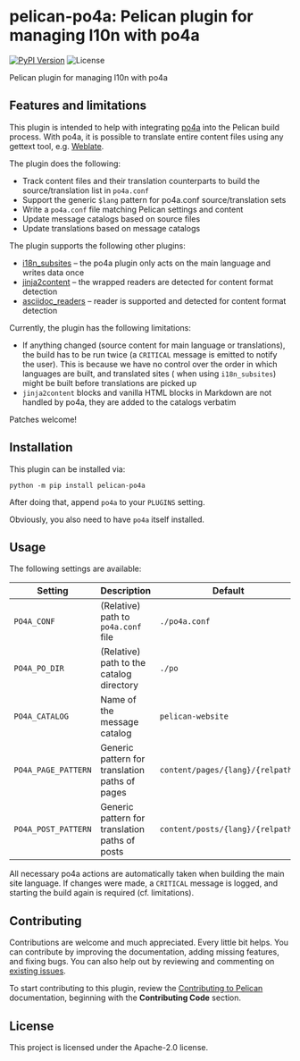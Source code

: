 pelican-po4a: Pelican plugin for managing l10n with po4a
========================================================

<!-- [![Build Status](https://img.shields.io/github/workflow/status/pelican-plugins/po4a/build)](https://github.com/pelican-plugins/po4a/actions) -->
[![PyPI Version](https://img.shields.io/pypi/v/pelican-po4a)](https://pypi.org/project/pelican-po4a/)
![License](https://img.shields.io/pypi/l/pelican-po4a?color=blue)

Pelican plugin for managing l10n with po4a

Features and limitations
------------------------

This plugin is intended to help with integrating [po4a](https://po4a.org) into the Pelican
build process. With po4a, it is possible to translate entire content files using any gettext
tool, e.g. [Weblate](https://weblate.org).

The plugin does the following:

 * Track content files and their translation counterparts to build the
   source/translation list in `po4a.conf`
 * Support the generic `$lang` pattern for po4a.conf source/translation sets
 * Write a `po4a.conf` file matching Pelican settings and content
 * Update message catalogs based on source files
 * Update translations based on message catalogs

The plugin supports the following other plugins:

 * [i18n_subsites](https://github.com/getpelican/pelican-plugins/tree/master/i18n_subsites) –
   the po4a plugin only acts on the main language and writes data once
 * [jinja2content](https://github.com/getpelican/pelican-plugins/tree/master/jinja2content) –
   the wrapped readers are detected for content format detection
 * [asciidoc_readers](https://github.com/getpelican/pelican-plugins/tree/master/asciidoc_reader) –
   reader is supported and detected for content format detection

Currently, the plugin has the following limitations:

 * If anything changed (source content for main language or translations), the build has
   to be run twice (a `CRITICAL` message is emitted to notify the user). This is because
   we have no control over the order in which languages are built, and translated sites (
   when using `i18n_subsites`) might be built before translations are picked up
 * `jinja2content` blocks and vanilla HTML blocks in Markdown are not handled by po4a,
   they are added to the catalogs verbatim

Patches welcome!

Installation
------------

This plugin can be installed via:

    python -m pip install pelican-po4a

After doing that, append `po4a` to your `PLUGINS` setting.

Obviously, you also need to have `po4a` itself installed.

Usage
-----

The following settings are available:

| Setting              | Description                                    | Default                           |
|----------------------|------------------------------------------------|-----------------------------------|
| `PO4A_CONF`          | (Relative) path to `po4a.conf` file            | `./po4a.conf`                     |
| `PO4A_PO_DIR`        | (Relative) path to the catalog directory       | `./po`                            |
| `PO4A_CATALOG`       | Name of the message catalog                    | `pelican-website`                 |
| `PO4A_PAGE_PATTERN`  | Generic pattern for translation paths of pages | `content/pages/{lang}/{relpath}`  |
| `PO4A_POST_PATTERN`  | Generic pattern for translation paths of posts | `content/posts/{lang}/{relpath}`  |

All necessary po4a actions are automatically taken when building the main site language.
If changes were made, a `CRITICAL` message is logged, and starting the build again is required
(cf. limitations).

Contributing
------------

Contributions are welcome and much appreciated. Every little bit helps. You can contribute by improving the documentation, adding missing features, and fixing bugs. You can also help out by reviewing and commenting on [existing issues][].

To start contributing to this plugin, review the [Contributing to Pelican][] documentation, beginning with the **Contributing Code** section.

[existing issues]: https://edugit.org/Teckids/team-pr/pelican-po4a/-/issues
[Contributing to Pelican]: https://docs.getpelican.com/en/latest/contribute.html

License
-------

This project is licensed under the Apache-2.0 license.
